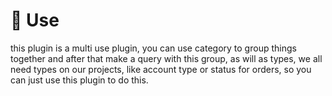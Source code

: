 # 📐 Use

this plugin is a multi use plugin, you can use category to group things together and after that make a query with this group, as will as types, we all need types on our projects, like account type or status for orders, so you can just use this plugin to do this.

